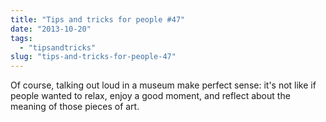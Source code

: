 ```yaml
---
title: "Tips and tricks for people #47"
date: "2013-10-20"
tags: 
  - "tipsandtricks"
slug: "tips-and-tricks-for-people-47"
---
```


Of course, talking out loud in a museum make perfect sense: it's not like if people wanted to relax, enjoy a good moment, and reflect about the meaning of those pieces of art.
